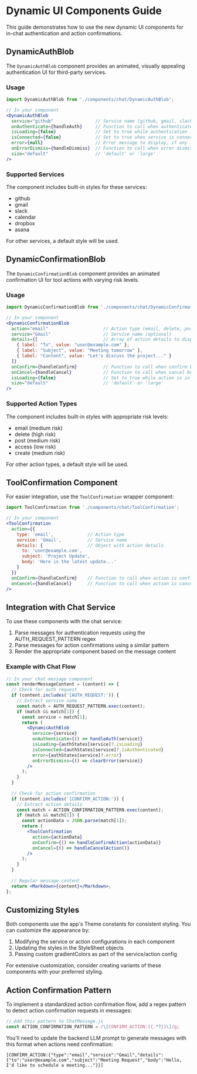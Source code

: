 # Dynamic UI Components Guide

This guide demonstrates how to use the new dynamic UI components for in-chat authentication and action confirmations.

## DynamicAuthBlob

The `DynamicAuthBlob` component provides an animated, visually appealing authentication UI for third-party services.

### Usage

```jsx
import DynamicAuthBlob from './components/chat/DynamicAuthBlob';

// In your component
<DynamicAuthBlob
  service="github"                // Service name (github, gmail, slack, etc.)
  onAuthenticate={handleAuth}     // Function to call when authenticate button is pressed
  isLoading={false}               // Set to true while authentication is in progress
  isConnected={false}             // Set to true when service is connected
  error={null}                    // Error message to display, if any
  onErrorDismiss={handleDismiss}  // Function to call when error dismiss button is pressed
  size="default"                  // 'default' or 'large'
/>
```

### Supported Services

The component includes built-in styles for these services:
- github
- gmail
- slack
- calendar
- dropbox
- asana

For other services, a default style will be used.

## DynamicConfirmationBlob

The `DynamicConfirmationBlob` component provides an animated confirmation UI for tool actions with varying risk levels.

### Usage

```jsx
import DynamicConfirmationBlob from './components/chat/DynamicConfirmationBlob';

// In your component
<DynamicConfirmationBlob
  action="email"                     // Action type (email, delete, post, access, create)
  service="Gmail"                    // Service name (optional)
  details={[                         // Array of action details to display
    { label: "To", value: "user@example.com" },
    { label: "Subject", value: "Meeting tomorrow" },
    { label: "Content", value: "Let's discuss the project..." }
  ]}
  onConfirm={handleConfirm}          // Function to call when confirm button is pressed
  onCancel={handleCancel}            // Function to call when cancel button is pressed
  isLoading={false}                  // Set to true while action is in progress
  size="default"                     // 'default' or 'large'
/>
```

### Supported Action Types

The component includes built-in styles with appropriate risk levels:
- email (medium risk)
- delete (high risk)
- post (medium risk)
- access (low risk)
- create (medium risk)

For other action types, a default style will be used.

## ToolConfirmation Component

For easier integration, use the `ToolConfirmation` wrapper component:

```jsx
import ToolConfirmation from './components/chat/ToolConfirmation';

// In your component
<ToolConfirmation
  action={{
    type: 'email',             // Action type
    service: 'Gmail',          // Service name
    details: {                 // Object with action details
      to: 'user@example.com',
      subject: 'Project Update',
      body: 'Here is the latest update...'
    }
  }}
  onConfirm={handleConfirm}    // Function to call when action is confirmed
  onCancel={handleCancel}      // Function to call when action is canceled
/>
```

## Integration with Chat Service

To use these components with the chat service:

1. Parse messages for authentication requests using the AUTH_REQUEST_PATTERN regex
2. Parse messages for action confirmations using a similar pattern
3. Render the appropriate component based on the message content

### Example with Chat Flow

```jsx
// In your chat message component
const renderMessageContent = (content) => {
  // Check for auth request
  if (content.includes('[AUTH_REQUEST:')) {
    // Extract service name
    const match = AUTH_REQUEST_PATTERN.exec(content);
    if (match && match[1]) {
      const service = match[1];
      return (
        <DynamicAuthBlob
          service={service}
          onAuthenticate={() => handleAuth(service)}
          isLoading={authStates[service]?.isLoading}
          isConnected={authStates[service]?.isAuthenticated}
          error={authStates[service]?.error}
          onErrorDismiss={() => clearError(service)}
        />
      );
    }
  }
  
  // Check for action confirmation
  if (content.includes('[CONFIRM_ACTION:')) {
    // Extract action details
    const match = ACTION_CONFIRMATION_PATTERN.exec(content);
    if (match && match[1]) {
      const actionData = JSON.parse(match[1]);
      return (
        <ToolConfirmation
          action={actionData}
          onConfirm={() => handleConfirmAction(actionData)}
          onCancel={() => handleCancelAction()}
        />
      );
    }
  }
  
  // Regular message content
  return <Markdown>{content}</Markdown>;
};
```

## Customizing Styles

Both components use the app's Theme constants for consistent styling. You can customize the appearance by:

1. Modifying the service or action configurations in each component
2. Updating the styles in the StyleSheet objects
3. Passing custom gradientColors as part of the service/action config

For extensive customization, consider creating variants of these components with your preferred styling.

## Action Confirmation Pattern

To implement a standardized action confirmation flow, add a regex pattern to detect action confirmation requests in messages:

```jsx
// Add this pattern to ChatMessage.js
const ACTION_CONFIRMATION_PATTERN = /\[CONFIRM_ACTION:({.*?})\]/g;
```

You'll need to update the backend LLM prompt to generate messages with this format when actions need confirmation:

```
[CONFIRM_ACTION:{"type":"email","service":"Gmail","details":{"to":"user@example.com","subject":"Meeting Request","body":"Hello, I'd like to schedule a meeting..."}}]
```